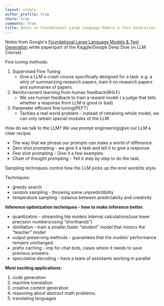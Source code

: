 ```yaml
---
layout: single
author_profile: true
share: true
comments: true
title: Notes on Foundational Large Language Models & Text Generation
---
```


Notes from Google's [Foundational Large Language Models & Text Generation](https://www.kaggle.com/whitepaper-foundational-llm-and-text-generation) white paper(part of the Kaggle/Google Deep Dive on LLM Course)


Fine tuning methods:

1. Supervised Fine Tuning
    - Give a LLM a crash course specifically designed for a task. e.g. a whiz of summarizing research papers, train it on research papers and summaries of papers.
2. Reinforcement learning from human feedback(RHLF)
    - We use human feedback to train a reward model ( a judge that tells whether a response from LLM is good or bad)
3. Parameter efficient fine tuning(PEFT)
    - Tackles a real world problem - instead of retraining whole model, we can only retrain special modules of the LLM.

How do we talk to the LLM? We use prompt engineering(give our LLM a clear recipe)

- The way that we phrase our prompts can make a world of difference.
- Zero shot prompting - we give it a task and tell it to give a response
- Few shot prompting - Give it a few examples
- Chain of thought prompting - Tell it step by step to do the task.

Sampling techniques control how the LLM picks up the enxt word/its style.

Techniques:

- greedy search
- random sampling - throwing some unpredictibility
- temperature sampling - balance between predictabiity and creativity

**Inference optimization techniques - how to make inference better.**

- quantization - streamling hte models internal calculations(use lower precision numbers/using “shorthands”)
- distillation - train a smaller,faster “student” model that mimics the “teacher” model
- output preserving methods - guarantees that the models’ performance remains unchanged.
- prefix caching - imp for chat bots, cases where it needs to save previous answers.
- speculative decoding - have a team of assistants working in parallel

**Most exciting applications:**

1. code generation
2. machine translation
3. creative content generation
4. reasoning about abstract math problems.
5. translating languages
